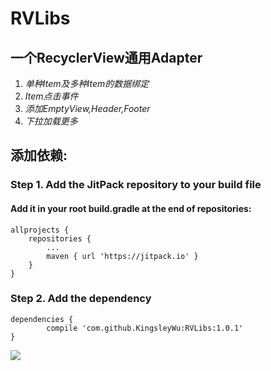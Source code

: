 # RVLibs

## 一个RecyclerView通用Adapter

1. *单种Item及多种Item的数据绑定*
2. *Item点击事件*
3. *添加EmptyView,Header,Footer*
4. *下拉加载更多*

## 添加依赖:

### Step 1. Add the JitPack repository to your build file

#### Add it in your root build.gradle at the end of repositories:
	
	allprojects {
		repositories {
			...
			maven { url 'https://jitpack.io' }
		}
	}
	
### Step 2. Add the dependency

	dependencies {
	        compile 'com.github.KingsleyWu:RVLibs:1.0.1'
	}

[![](https://jitpack.io/v/KingsleyWu/RVLibs.svg)](https://jitpack.io/#KingsleyWu/RVLibs) 